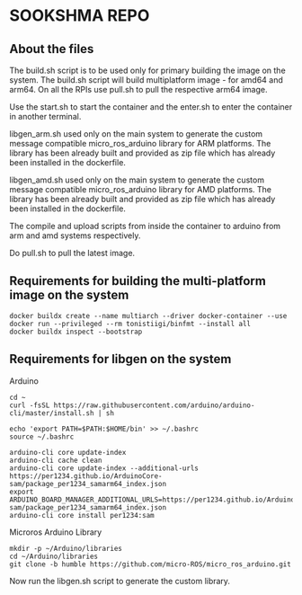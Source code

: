 # SOOKSHMA REPO

## About the files

The build.sh script is to be used only for primary building the image on the system. The build.sh script will build multiplatform image - for amd64 and arm64. On all the RPIs use pull.sh  to pull the respective arm64 image.

Use the start.sh to start the container and the enter.sh to enter the container in another terminal.

libgen_arm.sh used only on the main system to generate the custom message compatible micro_ros_arduino library for ARM platforms. The library has been already built and provided as zip file which has already been installed in the dockerfile.

libgen_amd.sh used only on the main system to generate the custom message compatible micro_ros_arduino library for AMD platforms. The library has been already built and provided as zip file which has already been installed in the dockerfile.

The compile and upload scripts from inside the container to arduino from arm and amd systems respectively.

Do pull.sh to pull the latest image.

## Requirements for building the multi-platform image on the system

```
docker buildx create --name multiarch --driver docker-container --use 
docker run --privileged --rm tonistiigi/binfmt --install all 
docker buildx inspect --bootstrap

```
## Requirements for libgen on the system

Arduino

```
cd ~
curl -fsSL https://raw.githubusercontent.com/arduino/arduino-cli/master/install.sh | sh

echo 'export PATH=$PATH:$HOME/bin' >> ~/.bashrc
source ~/.bashrc

arduino-cli core update-index
arduino-cli cache clean
arduino-cli core update-index --additional-urls https://per1234.github.io/ArduinoCore-sam/package_per1234_samarm64_index.json
export ARDUINO_BOARD_MANAGER_ADDITIONAL_URLS=https://per1234.github.io/ArduinoCore-sam/package_per1234_samarm64_index.json
arduino-cli core install per1234:sam

```

Microros Arduino Library

```
mkdir -p ~/Arduino/libraries
cd ~/Arduino/libraries
git clone -b humble https://github.com/micro-ROS/micro_ros_arduino.git

```
Now run the libgen.sh script to generate the custom library.
